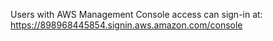 Users with AWS Management Console access can sign-in at: https://898968445854.signin.aws.amazon.com/console 
